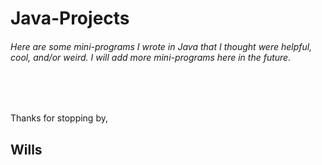 # Java-Projects

###### Here are some mini-programs I wrote in Java that I thought were helpful, cool, and/or weird. I will add more mini-programs here in the future.

<br />
<br />

Thanks for stopping by,
## Wills
